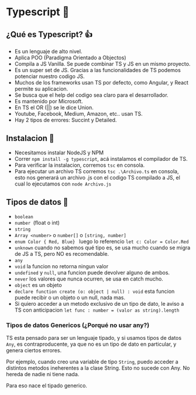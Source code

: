 # Typescript 🚀️

## ¿Qué es Typescript? 👍

* Es un lenguaje de alto nivel.
* Aplica POO (Paradigma Orientado a Objectos)
* Compila a JS Vanilla. Se puede combinar TS y JS en un mismo proyecto.
* Es un super set de JS. Gracias a las funcionalidades de TS podemos potenciar nuestro codigo JS.
* Muchos de los frameworks usan TS por defecto, como Angular, y React permite su aplicacion.
* Se busca que el help del codigo sea claro para el desarrollador.
* Es mantenido por Microsoft.
* En TS el OR (||) se le dice Union.
* Youtube, Facebook, Medium, Amazon, etc.. usan TS.
* Hay 2 tipos de errores: Succint y Detailed.

## Instalacion 🚀️

* Necesitamos instalar NodeJS y NPM
* Correr `npm install -g typescript`, acá instalamos el compilador de TS.
* Para verificar la instalacion, corremos `tsc` en consola.
* Para ejecutar un archivo TS corremos `tsc .\Archivo.ts` en consola, esto nos generará un archivo .js con el codigo TS compilado a JS, el cual lo ejecutamos con `node Archivo.js`

## Tipos de datos 👀️ 

* `boolean`
* `number `(float o int)
* `string`
* `Array <number>` o `number[]` o `[string, number]`
* `enum Color { Red, Blue} ` luego lo referencio `let c: Color = Color.Red`
* `unknown` cuando no sabemos qué tipo es, se usa mucho cuando se migra de JS a TS, pero NO es recomendable.
* `any`
* `void` la funcion no retorna ningun valor
* `undefined` y `null`, una funcion puede devolver alguno de ambos.
* `never` los valores que nunca ocurren, se usa en catch mucho.
* `object` es un objeto
* `declare function create (o: object | null) : void` esta funcion puede recibir o un objeto o un null, nada mas.
* Si quiero acceder a un metodo exclusivo de un tipo de dato, le aviso a TS con anticipacion `let func : number = (valor as string).length`

### Tipos de datos Genericos (¿Porqué no usar any?) 

TS esta pensado para ser un lenguaje tipado, y si usamos tipos de datos `Any`, es contraproducente, ya que no es un tipo de dato en particular, y genera ciertos errores.

Por ejemplo, cuando creo una variable de tipo `String`, puedo acceder a distintos metodos ineherentes a la clase String. Esto no sucede con Any. No hereda de nadie ni tiene nada.

Para eso nace el tipado generico.



